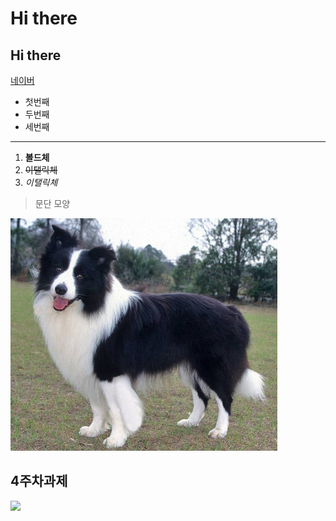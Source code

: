 # Hi there 
## Hi there

[네이버](https://naver.com)

- 첫번째
-  두번째
-   세번째
    
***
1. **볼드체**
2. ~~이탤릭체~~
3. _이탤릭체_

>문단 모양

<img width="" height="" src="./png/보더콜리.png"></img>

## 4주차과제
<img width="" height="" src="./png/4.png"></img>


